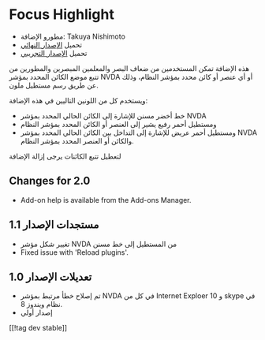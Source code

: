 # Focus Highlight #

* مطورو الإضافة: Takuya Nishimoto
* تحميل [الإصدار النهائي][2]
* تحميل [الإصدار التجريبي][1]

هذه الإضافة تمكن المستخدمين من ضعاف البصر والمعلمين المبصرين والمطورين من
تتبع موضع الكائن المحدد بمؤشر NVDA  أو أي عنصر  أو كائن محدد بمؤشر النظام،
وذلك عن طريق رسم مستطيل ملون. 

ويستخدم كل من  اللونين التاليين في هذه الإضافة:

* خط أخضر مسنن للإشارة إلى الكائن الحالي المحدد بمؤشر NVDA
* ومستطيل أحمر رفيع يشير إلى العنصر أو الكائن المحدد بمؤشر النظام
* ومستطيل أحمر عريض للإشارة إلى التداخل بين الكائن الحالي المحدد بمؤشر NVDA
  والكائن أو العنصر المحدد بمؤشر النظام. 

لتعطيل تتبع الكائنات يرجى إزالة الإضافة

## Changes for 2.0 ##

* Add-on help is available from the Add-ons Manager.

## مستجدات الإصدار 1.1 ##

* تغيير شكل مؤشر NVDA من المستطيل إلى خط مسنن
* Fixed issue with 'Reload plugins'.

## تعديلات الإصدار 1.0 ##

* تم إصلاح خطأ مرتبط بمؤشر NVDA في كل من Internet Exploer 10 و skype في نظام
  ويندوز 8.
* إصدار أولي

[[!tag dev stable]]

[1]: http://addons.nvda-project.org/files/get.php?file=fh-dev

[2]: http://addons.nvda-project.org/files/get.php?file=fh
